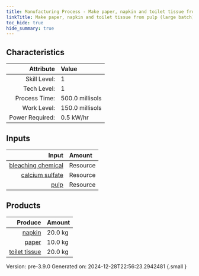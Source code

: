 ```yaml
---
title: Manufacturing Process - Make paper, napkin and toilet tissue from pulp (large batch)
linkTitle: Make paper, napkin and toilet tissue from pulp (large batch)
toc_hide: true
hide_summary: true
---
```



## Characteristics

| Attribute      | Value |
|--------:|:------|
|Skill Level:|1|
|Tech Level:|1|
|Process Time:|500.0 millisols|
|Work Level:|150.0 millisols|
|Power Required:|0.5 kW/hr|

## Inputs

| Input      | Amount |
|--------:|:------|
|[bleaching chemical](/docs/definitions/resource/bleaching-chemical)|Resource|0.5 kg|
|[calcium sulfate](/docs/definitions/resource/calcium-sulfate)|Resource|0.5 kg|
|[pulp](/docs/definitions/resource/pulp)|Resource|50.0 kg|

## Products


| Produce      | Amount |
|--------:|:------|
|[napkin](/docs/definitions/resource/napkin)|20.0 kg|
|[paper](/docs/definitions/resource/paper)|10.0 kg|
|[toilet tissue](/docs/definitions/resource/toilet-tissue)|20.0 kg|


Version: pre-3.9.0 Generated on: 2024-12-28T22:56:23.2942481
{.small }

